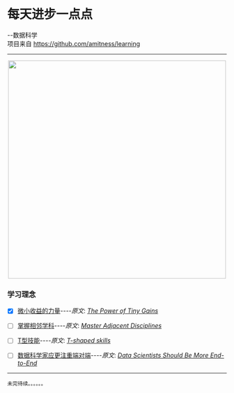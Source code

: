 # 每天进步一点点
--数据科学  
项目来自 https://github.com/amitness/learning  

---
<div align=center><img src="https://s1.ax1x.com/2020/09/15/wyTxZq.png" width="500"></div>

### 学习理念
- [x] [微小收益的力量](https://github.com/datugou/Article_Translation/blob/master/LEARNING_data_science/0.Learning_Philosophy/article1.The_Power_of_Tiny_Gains.md)----_原文_: [_The Power of Tiny Gains_](https://jamesclear.com/continuous-improvement)  
- [ ] [掌握相邻学科]()----_原文_: [_Master Adjacent Disciplines_](http://www.effectiveengineer.com/blog/master-adjacent-disciplines)  
- [ ] [T型技能]()----_原文_: [_T-shaped skills_](https://en.wikipedia.org/wiki/T-shaped_skills)  
- [ ] [数据科学家应更注重端对端]()----_原文_: [_Data Scientists Should Be More End-to-End_](https://eugeneyan.com/writing/end-to-end-data-science/)  


    
 ---
    未完待续。。。。。。
